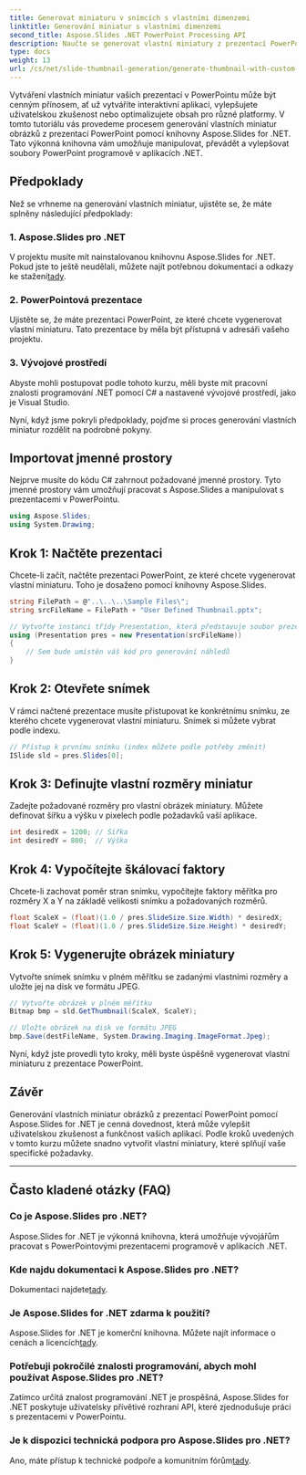 ```yaml
---
title: Generovat miniaturu v snímcích s vlastními dimenzemi
linktitle: Generování miniatur s vlastními dimenzemi
second_title: Aspose.Slides .NET PowerPoint Processing API
description: Naučte se generovat vlastní miniatury z prezentací PowerPoint pomocí Aspose.Slides for .NET. Vylepšete uživatelskou zkušenost a funkčnost.
type: docs
weight: 13
url: /cs/net/slide-thumbnail-generation/generate-thumbnail-with-custom-dimensions/
---
```


Vytváření vlastních miniatur vašich prezentací v PowerPointu může být cenným přínosem, ať už vytváříte interaktivní aplikaci, vylepšujete uživatelskou zkušenost nebo optimalizujete obsah pro různé platformy. V tomto tutoriálu vás provedeme procesem generování vlastních miniatur obrázků z prezentací PowerPoint pomocí knihovny Aspose.Slides for .NET. Tato výkonná knihovna vám umožňuje manipulovat, převádět a vylepšovat soubory PowerPoint programově v aplikacích .NET.

## Předpoklady

Než se vrhneme na generování vlastních miniatur, ujistěte se, že máte splněny následující předpoklady:

### 1. Aspose.Slides pro .NET

 V projektu musíte mít nainstalovanou knihovnu Aspose.Slides for .NET. Pokud jste to ještě neudělali, můžete najít potřebnou dokumentaci a odkazy ke stažení[tady](https://reference.aspose.com/slides/net/).

### 2. PowerPointová prezentace

Ujistěte se, že máte prezentaci PowerPoint, ze které chcete vygenerovat vlastní miniaturu. Tato prezentace by měla být přístupná v adresáři vašeho projektu.

### 3. Vývojové prostředí

Abyste mohli postupovat podle tohoto kurzu, měli byste mít pracovní znalosti programování .NET pomocí C# a nastavené vývojové prostředí, jako je Visual Studio.

Nyní, když jsme pokryli předpoklady, pojďme si proces generování vlastních miniatur rozdělit na podrobné pokyny.

## Importovat jmenné prostory

Nejprve musíte do kódu C# zahrnout požadované jmenné prostory. Tyto jmenné prostory vám umožňují pracovat s Aspose.Slides a manipulovat s prezentacemi v PowerPointu.

```csharp
using Aspose.Slides;
using System.Drawing;
```

## Krok 1: Načtěte prezentaci

Chcete-li začít, načtěte prezentaci PowerPoint, ze které chcete vygenerovat vlastní miniaturu. Toho je dosaženo pomocí knihovny Aspose.Slides.

```csharp
string FilePath = @"..\..\..\Sample Files\";
string srcFileName = FilePath + "User Defined Thumbnail.pptx";

// Vytvořte instanci třídy Presentation, která představuje soubor prezentace
using (Presentation pres = new Presentation(srcFileName))
{
    // Sem bude umístěn váš kód pro generování náhledů
}
```

## Krok 2: Otevřete snímek

V rámci načtené prezentace musíte přistupovat ke konkrétnímu snímku, ze kterého chcete vygenerovat vlastní miniaturu. Snímek si můžete vybrat podle indexu.

```csharp
// Přístup k prvnímu snímku (index můžete podle potřeby změnit)
ISlide sld = pres.Slides[0];
```

## Krok 3: Definujte vlastní rozměry miniatur

Zadejte požadované rozměry pro vlastní obrázek miniatury. Můžete definovat šířku a výšku v pixelech podle požadavků vaší aplikace.

```csharp
int desiredX = 1200; // Šířka
int desiredY = 800;  // Výška
```

## Krok 4: Vypočítejte škálovací faktory

Chcete-li zachovat poměr stran snímku, vypočítejte faktory měřítka pro rozměry X a Y na základě velikosti snímku a požadovaných rozměrů.

```csharp
float ScaleX = (float)(1.0 / pres.SlideSize.Size.Width) * desiredX;
float ScaleY = (float)(1.0 / pres.SlideSize.Size.Height) * desiredY;
```

## Krok 5: Vygenerujte obrázek miniatury

Vytvořte snímek snímku v plném měřítku se zadanými vlastními rozměry a uložte jej na disk ve formátu JPEG.

```csharp
// Vytvořte obrázek v plném měřítku
Bitmap bmp = sld.GetThumbnail(ScaleX, ScaleY);

// Uložte obrázek na disk ve formátu JPEG
bmp.Save(destFileName, System.Drawing.Imaging.ImageFormat.Jpeg);
```

Nyní, když jste provedli tyto kroky, měli byste úspěšně vygenerovat vlastní miniaturu z prezentace PowerPoint.

## Závěr

Generování vlastních miniatur obrázků z prezentací PowerPoint pomocí Aspose.Slides for .NET je cenná dovednost, která může vylepšit uživatelskou zkušenost a funkčnost vašich aplikací. Podle kroků uvedených v tomto kurzu můžete snadno vytvořit vlastní miniatury, které splňují vaše specifické požadavky.

---

## Často kladené otázky (FAQ)

### Co je Aspose.Slides pro .NET?
Aspose.Slides for .NET je výkonná knihovna, která umožňuje vývojářům pracovat s PowerPointovými prezentacemi programově v aplikacích .NET.

### Kde najdu dokumentaci k Aspose.Slides pro .NET?
 Dokumentaci najdete[tady](https://reference.aspose.com/slides/net/).

### Je Aspose.Slides for .NET zdarma k použití?
 Aspose.Slides for .NET je komerční knihovna. Můžete najít informace o cenách a licencích[tady](https://purchase.aspose.com/buy).

### Potřebuji pokročilé znalosti programování, abych mohl používat Aspose.Slides pro .NET?
Zatímco určitá znalost programování .NET je prospěšná, Aspose.Slides for .NET poskytuje uživatelsky přívětivé rozhraní API, které zjednodušuje práci s prezentacemi v PowerPointu.

### Je k dispozici technická podpora pro Aspose.Slides pro .NET?
 Ano, máte přístup k technické podpoře a komunitním fórům[tady](https://forum.aspose.com/).